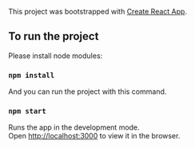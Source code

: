 This project was bootstrapped with [Create React App](https://github.com/facebook/create-react-app).

## To run the project

Please install node modules:

### `npm install`

And you can run the project with this command.
### `npm start`

Runs the app in the development mode.<br>
Open [http://localhost:3000](http://localhost:3000) to view it in the browser.